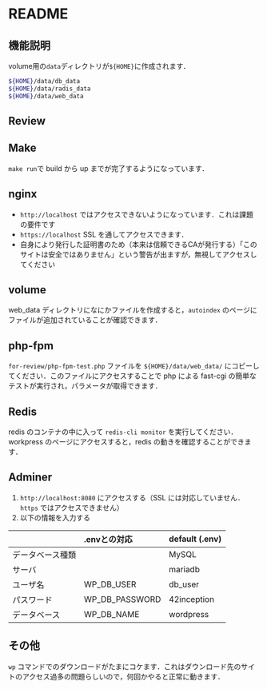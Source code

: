 # README

## 機能説明

volume用の`data`ディレクトリが`${HOME}`に作成されます．

```bash
${HOME}/data/db_data
${HOME}/data/radis_data
${HOME}/data/web_data
```

## Review

## Make

`make run`で build から up までが完了するようになっています．

## nginx

- `http://localhost` ではアクセスできないようになっています．これは課題の要件です
- `https://localhost` SSL を通してアクセスできます．
- 自身により発行した証明書のため（本来は信頼できるCAが発行する）「このサイトは安全ではありません」という警告が出ますが，無視してアクセスしてください

## volume

web_data ディレクトリになにかファイルを作成すると，`autoindex` のページにファイルが追加されていることが確認できます．

## php-fpm
`for-review/php-fpm-test.php` ファイルを `${HOME}/data/web_data/` にコピーしてください．このファイルにアクセスすることで php による fast-cgi の簡単なテストが実行され，パラメータが取得できます．

## Redis

redis のコンテナの中に入って `redis-cli monitor` を実行してください．
workpress のページにアクセスすると，redis の動きを確認することができます．

## Adminer

1. `http://localhost:8080` にアクセスする（SSL には対応していません．`https` ではアクセスできません）
2. 以下の情報を入力する

|  | .envとの対応 | default (.env) |
| :-- | :--  | :--  |
| データベース種類   |           |  MySQL |
| サーバ            |            | mariadb |
| ユーザ名          | WP_DB_USER | db_user |
| パスワード         | WP_DB_PASSWORD | 42inception |
| データベース       | WP_DB_NAME | wordpress |

## その他

`wp` コマンドでのダウンロードがたまにコケます．これはダウンロード先のサイトのアクセス過多の問題らしいので，何回かやると正常に動きます．
